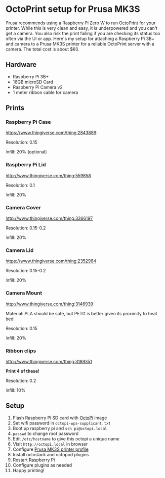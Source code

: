 # OctoPrint setup for Prusa MK3S

Prusa recommends using a Raspberry Pi Zero W to run [OctoPrint](http://octoprint.org/) for your printer. While this is very clean and easy, it is underpowered and you can't get a camera. You also risk the print failing if you are checking its status too often via the UI or app. Here's my setup for attaching a Raspberry Pi 3B+ and camera to a Prusa MK3S printer for a reliable OctoPrint server with a camera. The total cost is about $80.

## Hardware

* Raspberry Pi 3B+
* 16GB microSD Card
* Raspberry Pi Camera v2
* 1 meter ribbon cable for camera

## Prints

### Raspberry Pi Case

https://www.thingiverse.com/thing:2843889

Resolution: 0.15

Infill: 20% (optional)

### Raspberry Pi Lid

http://www.thingiverse.com/thing:559858

Resolution: 0.1

Infill: 20%

### Camera Cover

http://www.thingiverse.com/thing:3366197

Resolution: 0.15-0.2

Infill: 20%

### Camera Lid

https://www.thingiverse.com/thing:2352964

Resolution: 0.15-0.2

Infill: 20%

### Camera Mount

http://www.thingiverse.com/thing:3146939

Material: PLA should be safe, but PETG is better given its proximity to heat bed

Resolution: 0.15

Infill: 20%

### Ribbon clips

http://www.thingiverse.com/thing:3189351

**Print 4 of these!**

Resolution: 0.2

Infill: 10%

## Setup

1. Flash Raspberry Pi SD card with [OctoPi](https://github.com/guysoft/OctoPi) image
2. Set wifi password in `octopi-wpa-supplicant.txt`
3. Boot up raspberry pi and `ssh pi@octopi.local`
4. `passwd` to change root password
5. Edit `/etc/hostname` to give this octopi a unique name
6. Visit `http://octopi.local` in browser
6. Configure [Prusa MK3S printer profile](https://github.com/prusa3d/OctoPi/blob/devel/src/modules/octopi/filesystem/home/pi/.octoprint/printerProfiles/_default.profile)
7. Install octoslack and octopod plugins
8. Restart Raspberry Pi
9. Configure plugins as needed
10. Happy printing!
